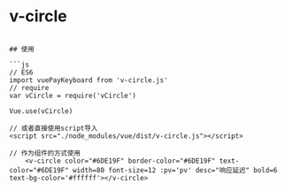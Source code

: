 # v-circle


```

## 使用

```js
// ES6
import vuePayKeyboard from 'v-circle.js'
// require
var vCircle = require('vCircle')

Vue.use(vCircle)

// 或者直接使用script导入
<script src="./node_modules/vue/dist/v-circle.js"></script>

// 作为组件的方式使用
    <v-circle color="#6DE19F" border-color="#6DE19F" text-color="#6DE19F" width=80 font-size=12 :pv='pv' desc="响应延迟" bold=6 text-bg-color='#ffffff'></v-circle>
